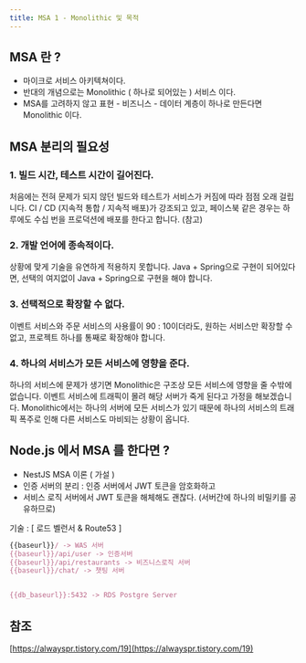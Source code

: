 ```yaml
---
title: MSA 1 - Monolithic 및 목적
---
```


## MSA 란 ?

- 마이크로 서비스 아키텍쳐이다.
- 반대의 개념으로는 Monolithic ( 하나로 되어있는 ) 서비스 이다.
- MSA를 고려하지 않고 표현 - 비즈니스 - 데이터 계층이 하나로 만든다면 Monolithic 이다.

## MSA 분리의 필요성

### 1. 빌드 시간, 테스트 시간이 길어진다.

처음에는 전혀 문제가 되지 않던 빌드와 테스트가 서비스가 커짐에 따라 점점 오래 걸립니다.
CI / CD (지속적 통합 / 지속적 배포)가 강조되고 있고, 페이스북 같은 경우는 하루에도 수십 번을 프로덕션에 배포를 한다고 합니다. (참고)

### 2. 개발 언어에 종속적이다.

상황에 맞게 기술을 유연하게 적용하지 못합니다. Java + Spring으로 구현이 되어있다면, 선택의 여지없이 Java + Spring으로 구현을 해야 합니다.

### 3. 선택적으로 확장할 수 없다.

이벤트 서비스와 주문 서비스의 사용률이 90 : 10이더라도, 원하는 서비스만 확장할 수 없고, 프로젝트 하나를 통째로 확장해야 합니다.

### 4. 하나의 서비스가 모든 서비스에 영향을 준다.

하나의 서비스에 문제가 생기면 Monolithic은 구조상 모든 서비스에 영향을 줄 수밖에 없습니다. 이벤트 서비스에 트래픽이 몰려 해당 서버가 죽게 된다고 가정을 해보겠습니다. Monolithic에서는 하나의 서버에 모든 서비스가 있기 때문에 하나의 서비스의 트래픽 폭주로 인해 다른 서비스도 마비되는 상황이 옵니다.

## Node.js 에서 MSA 를 한다면 ?

- NestJS MSA 이론 ( 가설 )
- 인증 서버의 분리 : 인증 서버에서 JWT 토큰을 암호화하고
- 서비스 로직 서버에서 JWT 토큰을 해체해도 괜찮다. (서버간에 하나의 비밀키를 공유하므로)

기술 : [ 로드 벨런서 & Route53 ]

```js
{{baseurl}}/ -> WAS 서버
{{baseurl}}/api/user -> 인증서버
{{baseurl}}/api/restaurants -> 비즈니스로직 서버
{{baseurl}}/chat/ -> 챗팅 서버


{{db_baseurl}}:5432 -> RDS Postgre Server
```

## 참조

[https://alwayspr.tistory.com/19](https://alwayspr.tistory.com/19)
